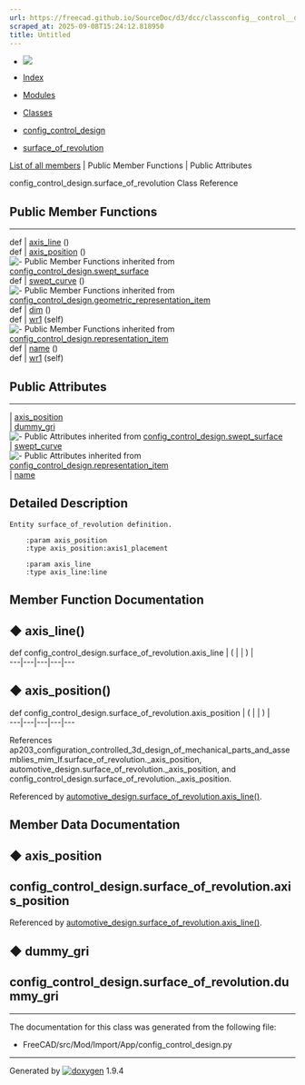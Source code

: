 ```yaml
---
url: https://freecad.github.io/SourceDoc/d3/dcc/classconfig__control__design_1_1surface__of__revolution.html
scraped_at: 2025-09-08T15:24:12.818950
title: Untitled
---
```


  * [ ![](https://www.freecad.org/svg/logo-freecad.svg) ](https://freecadweb.org "FreeCAD")
  * [Index](../../index.html "Index")
  * [Modules](../../modules.html "Modules list")
  * [Classes](../../annotated.html "Annotated list")

  * [config_control_design](../../d4/d07/namespaceconfig__control__design.html)
  * [surface_of_revolution](../../d3/dcc/classconfig__control__design_1_1surface__of__revolution.html)

[List of all members](../../d8/d4b/classconfig__control__design_1_1surface__of__revolution-members.html) | Public Member Functions | Public Attributes

config_control_design.surface_of_revolution Class Reference

##  Public Member Functions  
  
---  
def | [axis_line](../../d3/dcc/classconfig__control__design_1_1surface__of__revolution.html#af1b5cc241246c2b233f3f834d509ff95) ()  
def | [axis_position](../../d3/dcc/classconfig__control__design_1_1surface__of__revolution.html#aa9be7067d763fc204ae3a0b23c699dc7) ()  
![-](../../closed.png) Public Member Functions inherited from
[config_control_design.swept_surface](../../d0/d65/classconfig__control__design_1_1swept__surface.html)  
def | [swept_curve](../../d0/d65/classconfig__control__design_1_1swept__surface.html#aa14c39830de82fbb656b7c5528355570) ()  
![-](../../closed.png) Public Member Functions inherited from
[config_control_design.geometric_representation_item](../../d3/d18/classconfig__control__design_1_1geometric__representation__item.html)  
def | [dim](../../d3/d18/classconfig__control__design_1_1geometric__representation__item.html#aac385fb99d009b699d0d77f10ebdc5f1) ()  
def | [wr1](../../d3/d18/classconfig__control__design_1_1geometric__representation__item.html#a779ebde9495ea4132b585e06aa418f13) (self)  
![-](../../closed.png) Public Member Functions inherited from
[config_control_design.representation_item](../../d9/d69/classconfig__control__design_1_1representation__item.html)  
def | [name](../../d9/d69/classconfig__control__design_1_1representation__item.html#a5ea878073c85170f328deff23a9c5732) ()  
def | [wr1](../../d9/d69/classconfig__control__design_1_1representation__item.html#a4cdc1db49341dedc8f271ec89801c713) (self)  
  
##  Public Attributes  
  
---  
|
[axis_position](../../d3/dcc/classconfig__control__design_1_1surface__of__revolution.html#a6c9008fd4a87bf0308fc7bbbf897d8bf)  
|
[dummy_gri](../../d3/dcc/classconfig__control__design_1_1surface__of__revolution.html#aa8b3dd9c4b1804fcbc70d0092e12c842)  
![-](../../closed.png) Public Attributes inherited from
[config_control_design.swept_surface](../../d0/d65/classconfig__control__design_1_1swept__surface.html)  
|
[swept_curve](../../d0/d65/classconfig__control__design_1_1swept__surface.html#aa101cfd414f8307eda8586e5ae20d3b3)  
![-](../../closed.png) Public Attributes inherited from
[config_control_design.representation_item](../../d9/d69/classconfig__control__design_1_1representation__item.html)  
|
[name](../../d9/d69/classconfig__control__design_1_1representation__item.html#a0e8be677f8410825a46422f3c0e1c128)  
  
## Detailed Description

    
    
    Entity surface_of_revolution definition.
    
        :param axis_position
        :type axis_position:axis1_placement
    
        :param axis_line
        :type axis_line:line

## Member Function Documentation

## ◆ axis_line()

def config_control_design.surface_of_revolution.axis_line  | ( | | ) |   
---|---|---|---|---  
  
## ◆ axis_position()

def config_control_design.surface_of_revolution.axis_position  | ( | | ) |   
---|---|---|---|---  
  
References
ap203_configuration_controlled_3d_design_of_mechanical_parts_and_assemblies_mim_lf.surface_of_revolution._axis_position,
automotive_design.surface_of_revolution._axis_position, and
config_control_design.surface_of_revolution._axis_position.

Referenced by
[automotive_design.surface_of_revolution.axis_line()](../../dc/d07/classautomotive__design_1_1surface__of__revolution.html#ac11430bfca20d807bd7fbb1de4555324).

## Member Data Documentation

## ◆ axis_position

config_control_design.surface_of_revolution.axis_position  
---  
  
Referenced by
[automotive_design.surface_of_revolution.axis_line()](../../dc/d07/classautomotive__design_1_1surface__of__revolution.html#ac11430bfca20d807bd7fbb1de4555324).

## ◆ dummy_gri

config_control_design.surface_of_revolution.dummy_gri  
---  
  
* * *

The documentation for this class was generated from the following file:

  * FreeCAD/src/Mod/Import/App/config_control_design.py

* * *

Generated by
[![doxygen](../../doxygen.svg)](https://www.doxygen.org/index.html) 1.9.4

